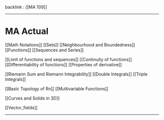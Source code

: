 backlink : [[MA 109]]

---
# MA Actual
[[Math Notations]]
[[Sets]]
[[Neighbourhood and Boundedness]]
[[Functions]]
[[Sequences and Series]]

[[Limit of functions and sequences]]
[[Continuity of functions]]
[[Differentiability of functions]]
[[Properties of derivative]]

[[Riemann Sum and Riemann Integrability]]
[[Double Integrals]]
[[Triple Integrals]] 

[[Basic Topology of Rn]]
[[Multivariable Functions]]

[[Curves and Solids in 3D]]

[[Vector_fields]]

---
